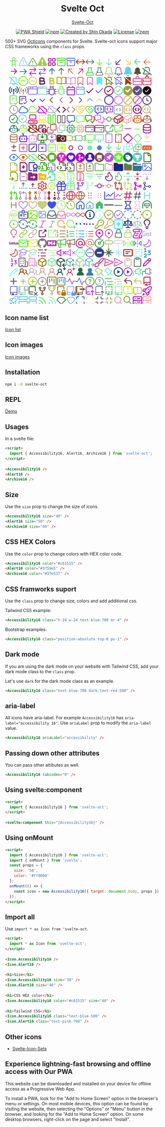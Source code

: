 <h1 align="center">Svelte Oct</h1>

<p align="center">
<a href="https://svelte-oct.codewithshin.com/">Svelte-Oct</a>
</p>

<p align="center">
<a href="https://developer.mozilla.org/en-US/docs/Web/Progressive_web_apps"><img src="https://img.shields.io/badge/PWA-enabled-brightgreen" alt="PWA Shield"></a>
<a href="https://www.npmjs.com/package/svelte-oct" rel="nofollow"><img src="https://img.shields.io/npm/v/svelte-oct" alt="npm"></a>
<a href="https://twitter.com/shinokada" rel="nofollow"><img src="https://img.shields.io/badge/created%20by-@shinokada-4BBAAB.svg" alt="Created by Shin Okada"></a>
<a href="https://opensource.org/licenses/MIT" rel="nofollow"><img src="https://img.shields.io/github/license/shinokada/svelte-oct" alt="License"></a>
<a href="https://www.npmjs.com/package/svelte-oct" rel="nofollow"><img src="https://img.shields.io/npm/dw/svelte-oct.svg" alt="npm"></a>
</p>

500+ SVG [Octicons](https://github.com/primer/octicons) components for Svelte. Svelte-oct icons support major CSS frameworks using the `class` props.

<p align="center">
<img width="650" src="/static/images/oct-650-1050.png" />
</p>

## Icon name list

[Icon list](/icon-list.md)

## Icon images

[Icon images](/icon-images.md)

## Installation

```sh
npm i -D svelte-oct
```

## REPL

[Demo](https://svelte.dev/repl/fccdaf257870448bbb6b924fda6c3a5e)

## Usages

In a svelte file:

```html
<script>
  import { Accessibility16, Alert16, Archive16 } from 'svelte-oct';
</script>

<Accessibility16 />
<Alert16 />
<Archive16 />
```

## Size

Use the `size` prop to change the size of icons.

```html
<Accessibility16 size="40" />
<Alert16 size="50" />
<Archive16 size="60" />
```

## CSS HEX Colors

Use the `color` prop to change colors with HEX color code.

```html
<Accessibility16 color="#c61515" />
<Alert16 color="#3759e5" />
<Archive16 color="#3fe537" />
```

## CSS framworks suport

Use the `class` prop to change size, colors and add additional css.

Tailwind CSS example:

```html
<Accessibility16 class="h-24 w-24 text-blue-700 mr-4" />
```

Bootstrap examples:

```html
<Accessibility16 class="position-absolute top-0 px-1" />
```

## Dark mode

If you are using the dark mode on your website with Tailwind CSS, add your dark mode class to the `class` prop.

Let's use `dark` for the dark mode class as an example.

```html
<Accessibility16 class="text-blue-700 dark:text-red-500" />
```

## aria-label

All icons have aria-label. For example `Accessibility16` has `aria-label="accessibility 16"`.
Use `ariaLabel` prop to modify the `aria-label` value.

```html
<Accessibility16 ariaLabel="accessibility" />
```

## Passing down other attributes

You can pass other attibutes as well.

```html
<Accessibility16 tabindex="0" />
```

## Using svelte:component

```html
<script>
  import { Accessibility16 } from 'svelte-oct';
</script>

<svelte:component this="{Accessibility16}" />
```

## Using onMount

```html
<script>
  import { Accessibility16 } from 'svelte-oct';
  import { onMount } from 'svelte';
  const props = {
    size: '50',
    color: '#ff0000'
  };
  onMount(() => {
    const icon = new Accessibility16({ target: document.body, props });
  });
</script>
```

## Import all

Use `import * as Icon from 'svelte-oct`.

```html
<script>
  import * as Icon from 'svelte-oct';
</script>

<Icon.Accessibility16 />
<Icon.Alert16 />

<h1>Size</h1>
<Icon.Accessibility16 size="30" />
<Icon.Alert16 size="40" />

<h1>CSS HEX color</h1>
<Icon.Accessibility16 color="#c61515" size="40" />

<h1>Tailwind CSS</h1>
<Icon.Accessibility16 class="text-blue-500" />
<Icon.Alert16 class="text-pink-700" />
```

## Other icons

- [Svelte-Icon-Sets](https://svelte-svg-icons.vercel.app/)

## Experience lightning-fast browsing and offline access with Our PWA

This website can be downloaded and installed on your device for offline access as a Progressive Web App.

To install a PWA, look for the "Add to Home Screen" option in the browser's menu or settings. On most mobile devices, this option can be found by visiting the website, then selecting the "Options" or "Menu" button in the browser, and looking for the "Add to Home Screen" option. On some desktop browsers, right-click on the page and select "Install".

